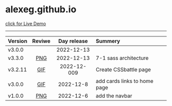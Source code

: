 # alexeg.github.io

[click for Live Demo](https://alexeg.github.io/)
<hr>


|  Version |          Reviwe         |  Day release |              Summery           |
|:---------|:-----------------------:|:------------:|:-------------------------------|
|v3.0.0    |[]()|  2022-12-13  ||
|v3.3.0    |[PNG](https://github.com/AlexEG/Projects__History/blob/main/alexeg.github.io/Version__History/v3.3.0/README.md.md)|  2022-12-13  |7-1 sass architecture|
|v3.2.11   |[GIF](https://github.com/AlexEG/Projects__History/blob/main/alexeg.github.io/Version__History/v3.1.1%20v3.2.11/README.md.md)|  2022-12-009  |Create CSSbattle page|
|v3.0.0    |[GIF](https://github.com/AlexEG/Projects__History/blob/main/alexeg.github.io/Version__History/v3.0.0/README.md.md)|  2022-12-8  |add cards links to home page|
|v1.0.0    |[PNG](https://github.com/AlexEG/Projects__History/blob/main/alexeg.github.io/Version__History/v1.0.0/README.md.md)|  2022-12-6  |add the navbar|

